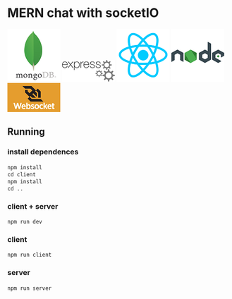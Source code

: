 # MERN chat with socketIO
[![Mongo](/client/public/used_stack/mdb.png)](https://www.mongodb.com/)
[![ExpressJs](/client/public/used_stack/express.png)](https://expressjs.com/)
[![React](/client/public/used_stack/react.png)](https://facebook.github.io/react/)
[![NodeJS](/client/public/used_stack/nodejs.png)](https://nodejs.org/en/)
[![Socket-io](/client/public/used_stack/websocket.png)](https://socket.io/)

## Running

### install dependences
    npm install
    cd client
    npm install
    cd ..
### client + server
    npm run dev
### client
    npm run client
### server
    npm run server

